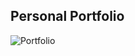 ## Personal Portfolio
![Portfolio](https://user-images.githubusercontent.com/50996696/122915180-1c0c3e00-d379-11eb-9de3-3f7be2011c6e.png)
